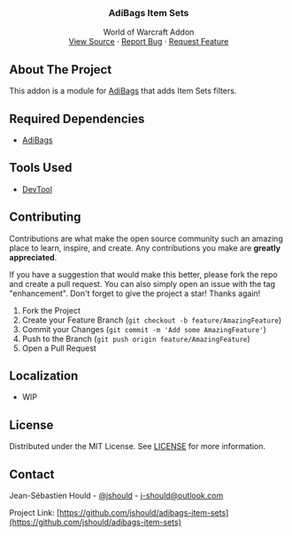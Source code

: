 <!-- PROJECT LOGO -->
<br />
<div align="center">

<h3 align="center">AdiBags Item Sets</h3>

  <p align="center">
    World of Warcraft Addon
    <br />
    <a href="https://github.com/jshould/adibags-item-sets">View Source</a>
    ·
    <a href="https://github.com/jshould/adibags-item-sets/issues">Report Bug</a>
    ·
    <a href="https://github.com/jshould/adibags-item-sets/issues">Request Feature</a>
  </p>
</div>

## About The Project

This addon is a module for [AdiBags](https://www.curseforge.com/wow/addons/adibags) that adds Item Sets filters.

## Required Dependencies

- [AdiBags](https://www.curseforge.com/wow/addons/adibags)

## Tools Used

- [DevTool](https://www.curseforge.com/wow/addons/devtool)

## Contributing

Contributions are what make the open source community such an amazing place to learn, inspire, and create. Any contributions you make are **greatly appreciated**.

If you have a suggestion that would make this better, please fork the repo and create a pull request. You can also simply open an issue with the tag "enhancement".
Don't forget to give the project a star! Thanks again!

1. Fork the Project
2. Create your Feature Branch (`git checkout -b feature/AmazingFeature`)
3. Commit your Changes (`git commit -m 'Add some AmazingFeature'`)
4. Push to the Branch (`git push origin feature/AmazingFeature`)
5. Open a Pull Request

## Localization

- WIP

## License

Distributed under the MIT License. See [LICENSE](LICENSE) for more information.

## Contact

Jean-Sébastien Hould - [@jshould](https://twitter.com/jshould) - j-should@outlook.com

Project Link: [https://github.com/jshould/adibags-item-sets](https://github.com/jshould/adibags-item-sets)
